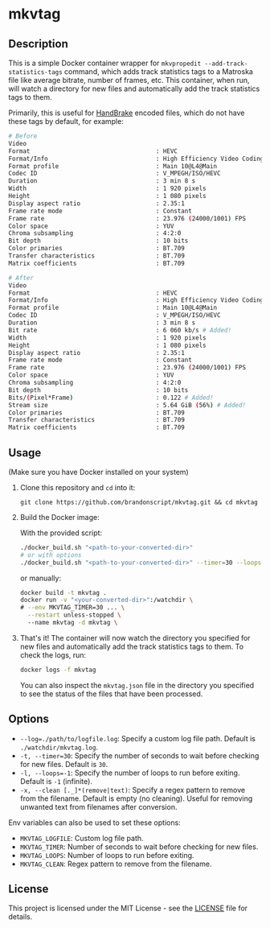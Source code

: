 # mkvtag
 
## Description

This is a simple Docker container wrapper for `mkvpropedit --add-track-statistics-tags` command, which adds track statistics tags to a Matroska file like average bitrate, number of frames, etc. This container, when run, will watch a directory for new files and automatically add the track statistics tags to them.

Primarily, this is useful for [HandBrake](https://handbrake.fr) encoded files, which do not have these tags by default, for example:

```bash
# Before
Video
Format                                   : HEVC
Format/Info                              : High Efficiency Video Coding
Format profile                           : Main 10@L4@Main
Codec ID                                 : V_MPEGH/ISO/HEVC
Duration                                 : 3 min 8 s
Width                                    : 1 920 pixels
Height                                   : 1 080 pixels
Display aspect ratio                     : 2.35:1
Frame rate mode                          : Constant
Frame rate                               : 23.976 (24000/1001) FPS
Color space                              : YUV
Chroma subsampling                       : 4:2:0
Bit depth                                : 10 bits
Color primaries                          : BT.709
Transfer characteristics                 : BT.709
Matrix coefficients                      : BT.709
```

```bash
# After
Video
Format                                   : HEVC
Format/Info                              : High Efficiency Video Coding
Format profile                           : Main 10@L4@Main
Codec ID                                 : V_MPEGH/ISO/HEVC
Duration                                 : 3 min 8 s
Bit rate                                 : 6 060 kb/s # Added!
Width                                    : 1 920 pixels
Height                                   : 1 080 pixels
Display aspect ratio                     : 2.35:1
Frame rate mode                          : Constant
Frame rate                               : 23.976 (24000/1001) FPS
Color space                              : YUV
Chroma subsampling                       : 4:2:0
Bit depth                                : 10 bits
Bits/(Pixel*Frame)                       : 0.122 # Added!
Stream size                              : 5.64 GiB (56%) # Added!
Color primaries                          : BT.709
Transfer characteristics                 : BT.709
Matrix coefficients                      : BT.709
```

## Usage

(Make sure you have Docker installed on your system)

1. Clone this repository and `cd` into it: 
  
    ```
    git clone https://github.com/brandonscript/mkvtag.git && cd mkvtag
    ```

2. Build the Docker image: 

    With the provided script: 

    ```sh
    ./docker_build.sh "<path-to-your-converted-dir>"
    # or with options
    ./docker_build.sh "<path-to-your-converted-dir>" --timer=30 --loops=-1 --clean=".*\.(remove|text)"
    ```

    or manually: 

    ```sh
    docker build -t mkvtag .
    docker run -v "<your-converted-dir>":/watchdir \
    # --env MKVTAG_TIMER=30 ... \
      --restart unless-stopped \ 
      --name mkvtag -d mkvtag \
    ```

3. That's it! The container will now watch the directory you specified for new files and automatically add the track statistics tags to them. To check the logs, run: 

    ```sh
    docker logs -f mkvtag
    ```

    You can also inspect the `mkvtag.json` file in the directory you specified to see the status of the files that have been processed.

## Options

- `--log=./path/to/logfile.log`: Specify a custom log file path. Default is `./watchdir/mkvtag.log`.
- `-t, --timer=30`: Specify the number of seconds to wait before checking for new files. Default is `30`.
- `-l, --loops=-1`: Specify the number of loops to run before exiting. Default is `-1` (infinite).
- `-x, --clean [._]*(remove|text)`: Specify a regex pattern to remove from the filename. Default is empty (no cleaning). Useful for removing unwanted text from filenames after conversion.

Env variables can also be used to set these options:
- `MKVTAG_LOGFILE`: Custom log file path.
- `MKVTAG_TIMER`: Number of seconds to wait before checking for new files.
- `MKVTAG_LOOPS`: Number of loops to run before exiting.
- `MKVTAG_CLEAN`: Regex pattern to remove from the filename.

## License

This project is licensed under the MIT License - see the [LICENSE](LICENSE) file for details.